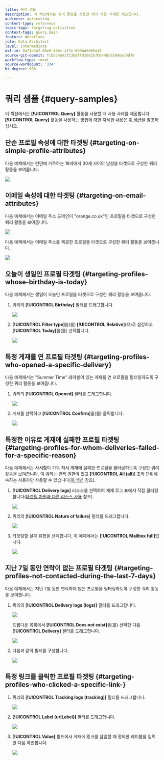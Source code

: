 ```yaml
---
title: 쿼리 샘플
description: 이 섹션에서는 쿼리 활동을 사용할 때의 사용 사례를 제공합니다.
audience: automating
content-type: reference
topic-tags: targeting-activities
context-tags: query,main
feature: Workflows
role: Data Architect
level: Intermediate
exl-id: 0a71e3a7-60e6-49ec-af2e-099ad0d69a15
source-git-commit: fcb5c4a92f23bdffd1082b7b044b5859dead9d70
workflow-type: tm+mt
source-wordcount: '334'
ht-degree: 90%

---
```


# 쿼리 샘플 {#query-samples}

이 섹션에서는 **[!UICONTROL Query]** 활동을 사용할 때 사용 사례를 제공합니다. **[!UICONTROL Query]** 활동을 사용하는 방법에 대한 자세한 내용은 [이 섹션](../../automating/using/query.md)을 참조하십시오.

## 단순 프로필 속성에 대한 타겟팅 {#targeting-on-simple-profile-attributes}

다음 예제에서는 런던에 거주하는 18세에서 30세 사이의 남성을 타겟으로 구성한 쿼리 활동을 보여줍니다.

![](assets/query_sample_1.png)

## 이메일 속성에 대한 타겟팅 {#targeting-on-email-attributes}

다음 예제에서는 이메일 주소 도메인이 &quot;orange.co.uk&quot;인 프로필을 타겟으로 구성한 쿼리 활동을 보여줍니다.

![](assets/query_sample_emaildomain.png)

다음 예제에서는 이메일 주소를 제공한 프로필을 타겟으로 구성한 쿼리 활동을 보여줍니다.

![](assets/query_sample_emailnotempty.png)

## 오늘이 생일인 프로필 타겟팅 {#targeting-profiles-whose-birthday-is-today}

다음 예제에서는 생일이 오늘인 프로필을 타겟으로 구성한 쿼리 활동을 보여줍니다.

1. 쿼리의 **[!UICONTROL Birthday]** 필터를 드래그합니다.

   ![](assets/query_sample_birthday.png)

1. **[!UICONTROL Filter type]**&#x200B;을(를) **[!UICONTROL Relative]**(으)로 설정하고 **[!UICONTROL Today]**&#x200B;을(를) 선택합니다.

   ![](assets/query_sample_birthday2.png)

## 특정 게재를 연 프로필 타겟팅 {#targeting-profiles-who-opened-a-specific-delivery}

다음 예제에서는 &quot;Summer Time&quot; 레이블이 있는 게재를 연 프로필을 필터링하도록 구성한 쿼리 활동을 보여줍니다.

1. 쿼리의 **[!UICONTROL Opened]** 필터를 드래그합니다.

   ![](assets/query_sample_opened.png)

1. 게재를 선택하고 **[!UICONTROL Confirm]**&#x200B;을(를) 클릭합니다.

   ![](assets/query_sample_opened2.png)

## 특정한 이유로 게재에 실패한 프로필 타겟팅 {#targeting-profiles-for-whom-deliveries-failed-for-a-specific-reason}

다음 예제에서는 사서함이 가득 차서 게재에 실패한 프로필을 필터링하도록 구성한 쿼리 활동을 보여줍니다. 이 쿼리는 관리 권한이 있고 **[!UICONTROL All (all)]** 조직 단위에 속하는 사용자만 사용할 수 있습니다([이 섹션](../../administration/using/organizational-units.md) 참조).

1. **[!UICONTROL Delivery logs]** 리소스를 선택하여 게재 로그 표에서 직접 필터링합니다([타겟팅 차원과 다른 리소스 사용](../../automating/using/using-resources-different-from-targeting-dimensions.md) 참조).

   ![](assets/query_sample_failure1.png)

1. 쿼리의 **[!UICONTROL Nature of failure]** 필터를 드래그합니다.

   ![](assets/query_sample_failure2.png)

1. 타겟팅할 실패 유형을 선택합니다. 이 예제에서는 **[!UICONTROL Mailbox full]**&#x200B;입니다.

   ![](assets/query_sample_failure3.png)

## 지난 7일 동안 연락이 없는 프로필 타겟팅 {#targeting-profiles-not-contacted-during-the-last-7-days}

다음 예제에서는 지난 7일 동안 연락하지 않은 프로필을 필터링하도록 구성한 쿼리 활동을 보여줍니다.

1. 쿼리의 **[!UICONTROL Delivery logs (logs)]** 필터를 드래그합니다.

   ![](assets/query_sample_7days.png)

   드롭다운 목록에서 **[!UICONTROL Does not exist]**&#x200B;을(를) 선택한 다음 **[!UICONTROL Delivery]** 필터를 드래그합니다.

   ![](assets/query_sample_7days1.png)

1. 다음과 같이 필터를 구성합니다.

   ![](assets/query_sample_7days2.png)

## 특정 링크를 클릭한 프로필 타겟팅 {#targeting-profiles-who-clicked-a-specific-link-}

1. 쿼리의 **[!UICONTROL Tracking logs (tracking)]** 필터를 드래그합니다.

   ![](assets/query_sample_trackinglogs.png)

1. **[!UICONTROL Label (urlLabel)]** 필터를 드래그합니다.

   ![](assets/query_sample_trackinglogs2.png)

1. **[!UICONTROL Value]** 필드에서 게재에 링크를 삽입할 때 정의한 레이블을 입력한 다음 확인합니다.

   ![](assets/query_sample_trackinglogs3.png)
